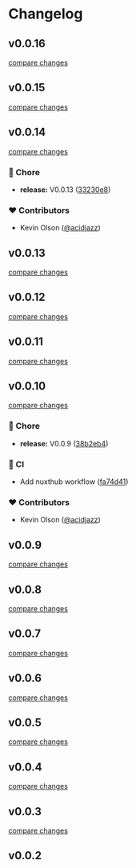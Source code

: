 # Changelog


## v0.0.16

[compare changes](https://github.com/fumeapp/care/compare/v0.0.15...v0.0.16)

## v0.0.15

[compare changes](https://github.com/fumeapp/care/compare/v0.0.14...v0.0.15)

## v0.0.14

[compare changes](https://github.com/fumeapp/care/compare/v0.0.13...v0.0.14)

### 🏡 Chore

- **release:** V0.0.13 ([33230e8](https://github.com/fumeapp/care/commit/33230e8))

### ❤️ Contributors

- Kevin Olson ([@acidjazz](http://github.com/acidjazz))

## v0.0.13

[compare changes](https://github.com/fumeapp/care/compare/v0.0.12...v0.0.13)

## v0.0.12

[compare changes](https://github.com/fumeapp/care/compare/v0.0.11...v0.0.12)

## v0.0.11

[compare changes](https://github.com/fumeapp/care/compare/v0.0.10...v0.0.11)

## v0.0.10

[compare changes](https://github.com/fumeapp/care/compare/v0.0.9...v0.0.10)

### 🏡 Chore

- **release:** V0.0.9 ([38b2eb4](https://github.com/fumeapp/care/commit/38b2eb4))

### 🤖 CI

- Add nuxthub workflow ([fa74d41](https://github.com/fumeapp/care/commit/fa74d41))

### ❤️ Contributors

- Kevin Olson ([@acidjazz](http://github.com/acidjazz))

## v0.0.9

[compare changes](https://github.com/fumeapp/care/compare/v0.0.8...v0.0.9)

## v0.0.8

[compare changes](https://github.com/fumeapp/care/compare/v0.0.7...v0.0.8)

## v0.0.7

[compare changes](https://github.com/fumeapp/care/compare/v0.0.6...v0.0.7)

## v0.0.6

[compare changes](https://github.com/fumeapp/care/compare/v0.0.5...v0.0.6)

## v0.0.5

[compare changes](https://github.com/fumeapp/care/compare/v0.0.4...v0.0.5)

## v0.0.4

[compare changes](https://github.com/fumeapp/care/compare/v0.0.3...v0.0.4)

## v0.0.3

[compare changes](https://github.com/fumeapp/care/compare/v0.0.2...v0.0.3)

## v0.0.2

